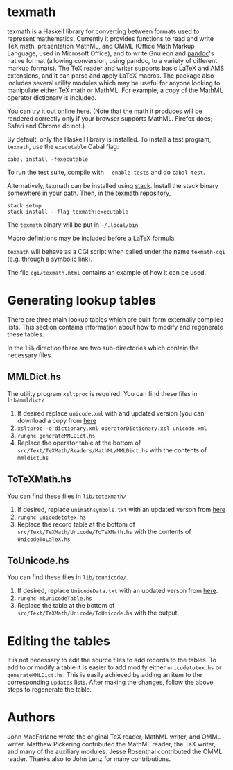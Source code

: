 texmath
=======

texmath is a Haskell library for converting between formats used to
represent mathematics.  Currently it provides functions to read and
write TeX math, presentation MathML, and OMML (Office Math Markup
Language, used in Microsoft Office), and to write Gnu eqn and
[pandoc]'s native format (allowing conversion, using pandoc, to
a variety of different markup formats).  The TeX reader and
writer supports basic LaTeX and AMS extensions, and it can parse
and apply LaTeX macros.  The package also includes several
utility modules which may be useful for anyone looking to
manipulate either TeX math or MathML.  For example, a copy of
the MathML operator dictionary is included.

[pandoc]: http://github.com/jgm/pandoc

You can [try it out online here](http://johnmacfarlane.net/texmath.html).
(Note that the math it produces will be rendered correctly only
if your browser supports MathML. Firefox does; Safari and Chrome do not.)

By default, only the Haskell library is installed.  To install a
test program, `texmath`, use the `executable` Cabal flag:

    cabal install -fexecutable

To run the test suite, compile with `--enable-tests` and do `cabal test`.

Alternatively, texmath can be installed using
[stack](https://github.com/commercialhaskell/stack).  Install
the stack binary somewhere in your path.  Then, in the texmath
repository,

    stack setup
    stack install --flag texmath:executable

The `texmath` binary will be put in `~/.local/bin`.

Macro definitions may be included before a LaTeX formula.

`texmath` will behave as a CGI script when called under the name
`texmath-cgi` (e.g. through a symbolic link).

The file `cgi/texmath.html` contains an example of how it can
be used.

Generating lookup tables
=======================

There are three main lookup tables which are built form externally compiled lists.
This section contains information about how to modify and regenerate these tables.

In the `lib` direction there are two sub-directories which contain the
necessary files.

MMLDict.hs
----------

The utility program `xsltproc` is required.
You can find these files in `lib/mmldict/`

  1. If desired replace `unicode.xml` with and updated version (you can download a copy from [here](http://www.w3.org/TR/xml-entity-names/#source)
  2. `xsltproc -o dictionary.xml operatorDictionary.xsl unicode.xml`
  3. `runghc generateMMLDict.hs`
  4. Replace the operator table at the bottom of `src/Text/TeXMath/Readers/MathML/MMLDict.hs` with the contents of `mmldict.hs`

ToTeXMath.hs
------------

You can find these files in `lib/totexmath/`

  1. If desired, replace `unimathsymbols.txt` with an updated verson from [here](http://milde.users.sourceforge.net/LUCR/Math/)
  2. `runghc unicodetotex.hs`
  3. Replace the record table at the bottom of `src/Text/TeXMath/Unicode/ToTeXMath.hs` with the contents of `UnicodeToLaTeX.hs`

ToUnicode.hs
------------

You can find these files in `lib/tounicode/`.

  1. If desired, replace `UnicodeData.txt` with an updated verson from
     [here](ftp://ftp.unicode.org/Public/UNIDATA/UnicodeData.txt).
  2. `runghc mkUnicodeTable.hs`
  3. Replace the table at the bottom of
     `src/Text/TeXMath/Unicode/ToUnicode.hs` with the output.

Editing the tables
==================

It is not necessary to edit the source files to add records to the tables.
To add to or modify a table it is easier to add modify either `unicodetotex.hs`
or `generateMMLDict.hs`. This is easily achieved by adding an item to the corresponding
`updates` lists. After making the changes, follow the above steps to regenerate
the table.

Authors
=======

John MacFarlane wrote the original TeX reader, MathML writer, and
OMML writer.  Matthew Pickering contributed the MathML reader, the TeX
writer, and many of the auxiliary modules.  Jesse Rosenthal contributed
the OMML reader.  Thanks also to John Lenz for many contributions.
